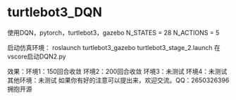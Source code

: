 # turtlebot3_DQN
使用DQN，pytorch，turtlebot3，gazebo
N_STATES =  28  N_ACTIONS = 5

启动仿真环境：
roslaunch turtlebot3_gazebo turtlebot3_stage_2.launch
在vscore启动DQN2.py

效果：环境1：150回合收敛
      环境2：200回合收敛
      环境3：未测试
      环境4：未测试
      其他环境：未测试
如果你有好的注意可以提出来，欢迎交流。QQ：2650326396
拥抱开源
